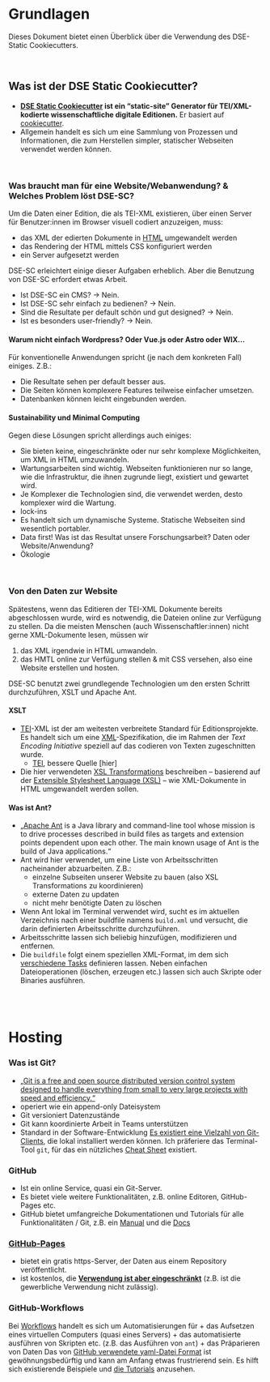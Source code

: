 # Grundlagen
Dieses Dokument bietet einen Überblick über die Verwendung des DSE-Static Cookiecutters.

<br />

## Was ist der DSE Static Cookiecutter?
+ **[DSE Static Cookiecutter](https://github.com/acdh-oeaw/dse-static-cookiecutter) ist ein “static-site” Generator für TEI/XML-kodierte wissenschaftliche digitale Editionen.** Er basiert auf [cookiecutter](https://github.com/cookiecutter/cookiecutter).
+ Allgemein handelt es sich um eine Sammlung von Prozessen und Informationen, die zum Herstellen simpler, statischer Webseiten verwendet werden können.

<br />

### Was braucht man für eine Website/Webanwendung? & Welches Problem löst DSE-SC?
Um die Daten einer Edition, die als TEI-XML existieren, über einen Server für Benutzer:innen im Browser visuell codiert anzuzeigen, muss: 
+ das XML der edierten Dokumente in [HTML](https://de.wikipedia.org/wiki/Hypertext_Markup_Language) umgewandelt werden
+ das Rendering der HTML mittels CSS konfiguriert werden
+ ein Server aufgesetzt werden

DSE-SC erleichtert einige dieser Aufgaben erheblich. Aber die Benutzung von DSE-SC erfordert etwas Arbeit.
+ Ist DSE-SC ein CMS? → Nein.
+ Ist DSE-SC sehr einfach zu bedienen? → Nein.
+ Sind die Resultate per default schön und gut designed? → Nein.
+ Ist es besonders user-friendly? → Nein.

#### Warum nicht einfach Wordpress? Oder Vue.js oder Astro oder WIX…
Für konventionelle Anwendungen spricht (je nach dem konkreten Fall) einiges. Z.B.:
+ Die Resultate sehen per default besser aus.
+ Die Seiten können komplexere Features teilweise einfacher umsetzen.
+ Datenbanken können leicht eingebunden werden.

#### Sustainability und Minimal Computing
Gegen diese Lösungen spricht allerdings auch einiges:
+ Sie bieten keine, eingeschränkte oder nur sehr komplexe Möglichkeiten, um XML in HTML umzuwandeln.
+ Wartungsarbeiten sind wichtig. Webseiten funktionieren nur so lange, wie die Infrastruktur, die ihnen zugrunde liegt, existiert und gewartet wird.
+ Je Komplexer die Technologien sind, die verwendet werden, desto komplexer wird die Wartung.
+ lock-ins
+ Es handelt sich um dynamische Systeme. Statische Webseiten sind wesentlich portabler.
+ Data first! Was ist das Resultat unsere Forschungsarbeit? Daten oder Website/Anwendung?
+ Ökologie

<br />

### Von den Daten zur Website
Spätestens, wenn das Editieren der TEI-XML Dokumente bereits abgeschlossen wurde, wird es notwendig, die Dateien online zur Verfügung zu stellen.
Da die meisten Menschen (auch Wissenschaftler:innen) nicht gerne XML-Dokumente lesen, müssen wir 
1. das XML irgendwie in HTML umwandeln.
2. das HMTL online zur Verfügung stellen & mit CSS versehen, also eine Website erstellen und hosten.

DSE-SC benutzt zwei grundlegende Technologien um den ersten Schritt durchzuführen, XSLT und Apache Ant.

#### XSLT
+ [TEI](https://tei-c.org/guidelines/)-XML ist der am weitesten verbreitete Standard für Editionsprojekte. Es handelt sich um eine [XML](https://de.wikipedia.org/wiki/Extensible_Markup_Language)-Spezifikation, die im Rahmen der *Text Encoding Initiative* speziell auf das codieren von Texten zugeschnitten wurde.
    + [TEI](https://de.wikipedia.org/wiki/Extensible_Markup_Language), bessere Quelle [hier]
+ Die hier verwendeten [XSL Transformations](https://developer.mozilla.org/en-US/docs/Web/XSLT) beschreiben – basierend auf der [Extensible Stylesheet Language (XSL)](https://www.w3.org/Style/XSL/WhatIsXSL.html) – wie XML-Dokumente in HTML umgewandelt werden sollen.

#### Was ist Ant?
+ „[Apache Ant](https://ant.apache.org/) is a Java library and command-line tool whose mission is to drive processes described in build files as targets and extension points dependent upon each other. The main known usage of Ant is the build of Java applications.“
+ Ant wird hier verwendet, um eine Liste von Arbeitsschritten nacheinander abzuarbeiten. Z.B.:
    + einzelne Subseiten unserer Website zu bauen (also XSL Transformations zu koordinieren)
    + externe Daten zu updaten
    + nicht mehr benötigte Daten zu löschen
+ Wenn Ant lokal im Terminal verwendet wird, sucht es im aktuellen Verzeichnis nach einer buildfile namens ```build.xml``` und versucht, die darin definierten Arbeitsschritte durchzuführen.
+ Arbeitsschritte lassen sich beliebig hinzufügen, modifizieren und entfernen.
+ Die ```buildfile``` folgt einem speziellen XML-Format, im dem sich [verschiedene Tasks](https://ant.apache.org/manual/tasksoverview.html) definieren lassen. Neben einfachen Dateioperationen (löschen, erzeugen etc.) lassen sich auch Skripte oder Binaries ausführen.

<br /><br />

# Hosting
### Was ist Git?
+ [„Git is a free and open source distributed version control system designed to handle everything from small to very large projects with speed and efficiency.“](https://git-scm.com/)
+ operiert wie ein append-only Dateisystem
+ Git versioniert Datenzustände
+ Git kann koordinierte Arbeit in Teams unterstützen
+ Standard in der Software-Entwicklung
[Es existiert eine Vielzahl von Git-Clients,](https://git-scm.com/downloads/guis) die lokal installiert werden können. Ich präferiere das Terminal-Tool ```git```, für das ein nützliches [Cheat Sheet](https://training.github.com/downloads/de/github-git-cheat-sheet/) existiert.

### GitHub
+ Ist ein online Service, quasi ein Git-Server.
+ Es bietet viele weitere Funktionalitäten, z.B. online Editoren, GitHub-Pages etc.
+ GitHub bietet umfangreiche Dokumentationen und Tutorials für alle Funktionalitäten / Git, z.B. ein [Manual](https://githubtraining.github.io/training-manual/#/) und die [Docs](https://docs.github.com/en/get-started/using-github-docs)

### [GitHub-Pages](https://docs.github.com/en/pages/getting-started-with-github-pages/creating-a-github-pages-site)
+ bietet ein gratis https-Server, der Daten aus einem Repository veröffentlicht.
+ ist kostenlos, die [**Verwendung ist aber eingeschränkt**](https://docs.github.com/en/pages/getting-started-with-github-pages/about-github-pages#limits-on-use-of-github-pages) (z.B. ist die gewerbliche Verwendung nicht zulässig).

### GitHub-Workflows
Bei [Workflows](https://docs.github.com/en/actions/writing-workflows/quickstart) handelt es sich um Automatisierungen für
    + das Aufsetzen eines virtuellen Computers (quasi eines Servers)
    + das automatisierte ausführen von Skripten etc. (z.B. das Ausführen von ```ant```)
    + das Präparieren von Daten
Das von [GitHub verwendete yaml-Datei Format](https://docs.github.com/en/actions/writing-workflows/workflow-syntax-for-github-actions) ist gewöhnungsbedürftig und kann am Anfang etwas frustrierend sein. Es hilft sich existierende Beispiele und [die Tutorials](https://docs.github.com/en/actions/use-cases-and-examples/creating-an-example-workflow) anzusehen.